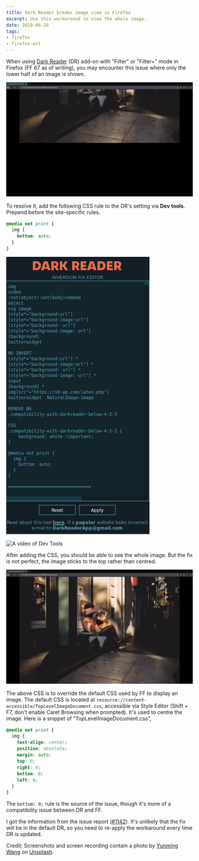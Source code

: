 ```yaml
---
title: Dark Reader breaks image view in Firefox
excerpt: Use this workaround to view the whole image.
date: 2019-06-28
tags:
- firefox
- firefox-ext
---
```


When using [Dark Reader](https://addons.mozilla.org/en-US/firefox/addon/darkreader/) (DR) add-on with "Filter" or "Filter+" mode in Firefox (FF 67 as of writing), you may encounter this issue where only the lower half of an image is shown.

![Image is only shown half](20190628/dark-reader-before.png)

To resolve it, add the following CSS rule to the DR's setting via **Dev tools**. Prepend before the site-specific rules.

```css
@media not print {
  img {
    bottom: auto;
  }
}
```

![Dev tools of Dark Reader](20190628/dark-reader-dev-tools.png)

![A video of Dev Tools](20190628/dev-tools-demo.webp)

After adding the CSS, you should be able to see the whole image. But the fix is not perfect, the image sticks to the top rather than centred.

![Full image is shown](20190628/dark-reader-after.png)

The above CSS is to override the default CSS used by FF to display an image. The default CSS is located at `resource://content-accessible/TopLevelImageDocument.css`, accessible via Style Editor (Shift + F7, don't enable Caret Browsing when prompted). It's used to centre the image. Here is a snippet of "TopLevelImageDocument.css",

```css
@media not print {
  img {
    text-align: center;
    position: absolute;
    margin: auto;
    top: 0;
    right: 0;
    bottom: 0;
    left: 0;
  }
}
```

The `bottom: 0;` rule is the source of the issue, though it's more of a compatibility issue between DR and FF.

I got the information from the issue report ([#1142](https://github.com/darkreader/darkreader/issues/1142)). It's unlikely that the fix will be in the default DR, so you need to re-apply the workaround every time DR is updated.

Credit: Screenshots and screen recording contain a photo by [Yunming Wang](https://unsplash.com/@ymwang) on [Unsplash](https://unsplash.com/photos/GY2udBfnA6k).
